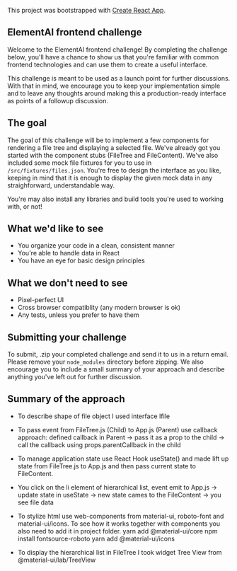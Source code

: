This project was bootstrapped with [Create React App](https://github.com/facebook/create-react-app).

## ElementAI frontend challenge

Welcome to the ElementAI frontend challenge! By completing the challenge below, you'll have a chance to show us that you're familiar with common frontend technologies and can use them to create a useful interface.

This challenge is meant to be used as a launch point for further discussions. With that in mind, we encourage you to keep your implementation simple and to leave any thoughts around making this a production-ready interface as points of a followup discussion.

## The goal

The goal of this challenge will be to implement a few components for rendering a file tree and displaying a selected file. We've already got you started with the component stubs (FileTree and FileContent). We've also included some mock file fixtures for you to use in `/src/fixtures/files.json`. You're free to design the interface as you like, keeping in mind that it is enough to display the given mock data in any straighforward, understandable way.

You're may also install any libraries and build tools you're used to working with, or not!

## What we'd like to see

- You organize your code in a clean, consistent manner
- You're able to handle data in React
- You have an eye for basic design principles

## What we don't need to see

- Pixel-perfect UI
- Cross browser compatiblity (any modern browser is ok)
- Any tests, unless you prefer to have them

## Submitting your challenge
To submit, .zip your completed challenge and send it to us in a return email. Please remove your `node_modules` directory before zipping. We also encourage you to include a small summary of your approach and describe anything you've left out for further discussion.

## Summary of the approach
- To describe shape of file object I used interface Ifile

- To pass event from FileTree.js (Child) to App.js (Parent) use callback approach: 
    defined callback in Parent -> 
    pass it as a prop to the child ->
    call the callback using props.parentCallback in the child

- To manage application state use React Hook useState() and made lift up state from FileTree.js to App.js and then pass current state to FileContent.

- You click on the li element of hierarchical list, event emit to App.js -> update state in useState -> new state cames to the FileContent -> you see file data

- To stylize html use web-components from material-ui, roboto-font and material-ui/icons. To see how it works together with components you also need to add it in project folder.
    yarn add @material-ui/core
    npm install fontsource-roboto
    yarn add @material-ui/icons

- To display the hierarchical list in FileTree I took widget Tree View from @material-ui/lab/TreeView
